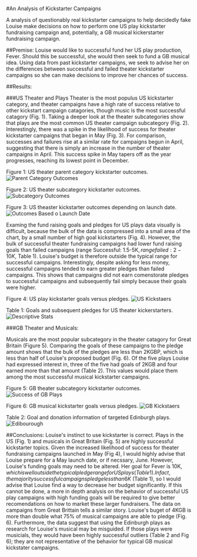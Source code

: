 #An Analysis of Kickstarter Campaigns

A analysis of questionably real kickstarter campaigns to help decidedly fake Louise make decisions on how to perform one US play kickstarter fundraising campaign and, potentially, a GB musical kickerstarter fundraising campaign.

##Premise:
Louise would like to successful fund her US play production, Fever.  Should this be successful, she would then seek to fund a GB musical idea.
Using data from past kickstarter campaigns, we seek to advise her on the differences between successful and failed theater kickstarter campaigns so she can make decisions to improve her chances of success.

##Results:

###US Theater and Plays
Theater is the most populus US kickstarter category, and theater campaigns have a high rate of success relative to other kickstart campaign catagories, though music is the most successful catagory (Fig. 1).  Taking a deeper look at the theater subcategories show that plays are the most common US theater campaign subcategory (Fig. 2).  Interestingly, there was a spike in the likelihood of success for theater kickstarter campaigns that began in May (Fig. 3).  For comparison, successes and failures rise at a similar rate for campaigns begun in April, suggesting that there is simply an increase in the number of theater campaigns in April.  This success spike in May tapers off as the year progresses, reaching its lowest point in December.  

Figure 1: US theater parent category kickstarter outcomes.
![Parent Category Outcomes](https://user-images.githubusercontent.com/8708809/117568301-89943180-b08d-11eb-81ce-6e6787b0684c.png)

Figure 2: US theater subcategory kickstarter outcomes.
![Subcategory Outcomes](https://user-images.githubusercontent.com/8708809/117568432-2b1b8300-b08e-11eb-84ca-0bb0af41e077.png)

Figure 3: US theaster kickstarter outcomes depending on launch date.
![Outcomes Based o Launch Date](https://user-images.githubusercontent.com/8708809/117568694-c2cda100-b08f-11eb-99cf-5ab8c73825c3.png)

Examing the fund raising goals and pledges for US plays data visually is difficult, because the bulk of the data is compressed into a small area of the chart, by a small number of high goal kickstarters (Fig. 4).  However, the bulk of successful theater fundraising campaigns had lower fund raising goals than failed campaigns (range Successful: 1.5-5K$, range failed: 2-10K$, Table 1).  Louise's budget is therefore outside the typical range for successful campaigns.  Interestingly, despite asking for less money, successful campaigns tended to earn greater pledges than failed campaigns.  This shows that campaigns did not earn comenstorate pledges to successful campaigns and subsequently fail simply because their goals were higher.

Figure 4: US play kickstarter goals versus pledges.
![US Kickstaers](https://user-images.githubusercontent.com/8708809/117569570-4d180400-b094-11eb-8797-f55a1cc29380.png)

Table 1: Goals and subsequent pledges for US theater kickerstarters.
![Descriptive Stats](https://user-images.githubusercontent.com/8708809/117569722-17bfe600-b095-11eb-8357-517f1234bfc7.png)


###GB Theater and Musicals:

Musicals are the most popular subcategory in the theater catagory for Great Britain (Figure 5).  Comparing the goals of these campaigns to the pledge amount shows that the bulk of the pledges are less than 2KGBP, which is less than half of Louise's proposed budget (Fig. 6).  Of the five plays Louise had expressed interest in, three of the five had goals of 2KGB and four earned more than that amount (Table 2).  This values would place them among the most successful musical kickstarter campaigns.

Figure 5: GB theater subcategory kickstarter outcomes.
![Success of GB Plays](https://user-images.githubusercontent.com/8708809/117570579-b1d55d80-b098-11eb-9a28-9c186625986a.png)

Figure 6: GB musical kickstarter goals versus pledges.
![GB Kickstaers](https://user-images.githubusercontent.com/8708809/117570566-a71ac880-b098-11eb-9398-3511fbf68575.png)

Table 2: Goal and donation information of targeted Edinburgh plays.
![Edibourough](https://user-images.githubusercontent.com/8708809/117570956-85224580-b09a-11eb-97fe-2c28845784f0.png)

##Conclusions:
Louise's instinct to use kickstarter is correct.  Plays in the US (Fig. 1) and musicals in Great Britain (Fig. 5) are highly successful kickstarter topics.  Given the increased likelihood of success for theater fundraising campaigns launched in May (Fig 4), I would highly advise that Louise prepare for a May launch date, or if necssary, June.  However, Louise's funding goals may need to be altered.  Her goal for Fever is 10K$, which is well outside the typical pledge range for US plays (Table 1).  In fact, the majority successful campaigns pledge less than 6K$ (Table 1), so I would advise that Louise find a way to decrease her budget significantly.  If this cannot be done, a more in depth analysis on the behavior of successful US play campaigns with high funding goals will be required to give better recomendations on how to market these larger fundraisers.  The data on campaigns from Great Brittain tells a similar story.  Louise's buget of 4KGB is more than double what 75% of musical campaigns are able to pledge (Fig. 6).  Furthermore, the data suggest that using the Edinburgh plays as research for Louise's musical may be misguided.  If those plays were musicials, they would have been highly successful outliers (Table 2 and Fig 6); they are not representative of the behavior for typical GB musical kickstater campaigns.
